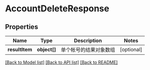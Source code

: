 # AccountDeleteResponse

## Properties
Name | Type | Description | Notes
------------ | ------------- | ------------- | -------------
**resultItem** | **object[]** | 单个帐号的结果对象数组 | [optional] 

[[Back to Model list]](../README.md#documentation-for-models) [[Back to API list]](../README.md#documentation-for-api-endpoints) [[Back to README]](../README.md)


